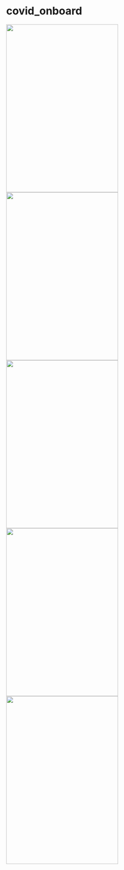 # covid_onboard


 <img src="https://user-images.githubusercontent.com/47283850/154629048-5ee36cc3-f760-4fb4-aade-7a3b5be06846.PNG" width="300" height="450"> 
 <img src="https://user-images.githubusercontent.com/47283850/154629045-b9907ef6-f597-4fec-a289-d0fe8b7b3300.PNG" width="300" height="450"> 

 <img src="https://user-images.githubusercontent.com/47283850/154629047-8da29f85-cd58-4424-8c2e-cfef2d82de45.PNG" width="300" height="450"> 
 <img src="https://user-images.githubusercontent.com/47283850/154923739-d5304505-e081-49e8-a49d-956c77d8628d.PNG" width="300" height="450"> 
 <img src="https://user-images.githubusercontent.com/47283850/154923740-a786b7e5-cb71-44d6-aadb-23b182e25f78.PNG" width="300" height="450"> 


